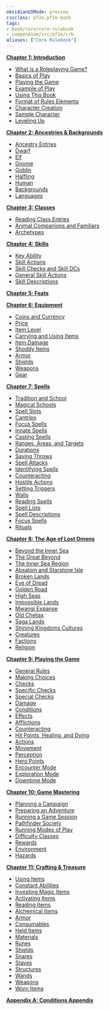```yaml
---
obsidianUIMode: preview
cssclass: pf2e,pf2e-book
tags:
- book/core/core-rulebook
- compendium/src/pf2e/crb
aliases: ["Core Rulebook"]
---
```

**[Chapter 1: Introduction](rules/core-rulebook/chapter-1-introduction.md)**

- [What is a Roleplaying Game?](rules/core-rulebook/chapter-1-introduction.md#What%20is%20a%20Roleplaying%20Game?)
- [Basics of Play](rules/core-rulebook/chapter-1-introduction.md#Basics%20of%20Play)
- [Playing the Game](rules/core-rulebook/chapter-1-introduction.md#Playing%20the%20Game)
- [Example of Play](rules/core-rulebook/chapter-1-introduction.md#Example%20of%20Play)
- [Using This Book](rules/core-rulebook/chapter-1-introduction.md#Using%20This%20Book)
- [Format of Rules Elements](rules/core-rulebook/chapter-1-introduction.md#Format%20of%20Rules%20Elements)
- [Character Creation](rules/core-rulebook/chapter-1-introduction.md#Character%20Creation)
- [Sample Character](rules/core-rulebook/chapter-1-introduction.md#Sample%20Character)
- [Leveling Up](rules/core-rulebook/chapter-1-introduction.md#Leveling%20Up)

**[Chapter 2: Ancestries & Backgrounds](rules/core-rulebook/chapter-2-ancestries-backgrounds.md)**

- [Ancestry Entries](rules/core-rulebook/chapter-2-ancestries-backgrounds.md#Ancestry%20Entries)
- [Dwarf](rules/core-rulebook/chapter-2-ancestries-backgrounds.md#Dwarf)
- [Elf](rules/core-rulebook/chapter-2-ancestries-backgrounds.md#Elf)
- [Gnome](rules/core-rulebook/chapter-2-ancestries-backgrounds.md#Gnome)
- [Goblin](rules/core-rulebook/chapter-2-ancestries-backgrounds.md#Goblin)
- [Halfling](rules/core-rulebook/chapter-2-ancestries-backgrounds.md#Halfling)
- [Human](rules/core-rulebook/chapter-2-ancestries-backgrounds.md#Human)
- [Backgrounds](rules/core-rulebook/chapter-2-ancestries-backgrounds.md#Backgrounds)
- [Languages](rules/core-rulebook/chapter-2-ancestries-backgrounds.md#Languages)

**[Chapter 3: Classes](rules/core-rulebook/chapter-3-classes.md)**

- [Reading Class Entries](rules/core-rulebook/chapter-3-classes.md#Reading%20Class%20Entries)
- [Animal Companions and Familiars](rules/core-rulebook/chapter-3-classes.md#Animal%20Companions%20and%20Familiars)
- [Archetypes](rules/core-rulebook/chapter-3-classes.md#Archetypes)

**[Chapter 4: Skills](rules/core-rulebook/chapter-4-skills.md)**

- [Key Ability](rules/core-rulebook/chapter-4-skills.md#Key%20Ability)
- [Skill Actions](rules/core-rulebook/chapter-4-skills.md#Skill%20Actions)
- [Skill Checks and Skill DCs](rules/core-rulebook/chapter-4-skills.md#Skill%20Checks%20and%20Skill%20DCs)
- [General Skill Actions](rules/core-rulebook/chapter-4-skills.md#General%20Skill%20Actions)
- [Skill Descriptions](rules/core-rulebook/chapter-4-skills.md#Skill%20Descriptions)

**[Chapter 5: Feats](rules/core-rulebook/chapter-5-feats.md)**

**[Chapter 6: Equipment](rules/core-rulebook/chapter-6-equipment.md)**

- [Coins and Currency](rules/core-rulebook/chapter-6-equipment.md#Coins%20and%20Currency)
- [Price](rules/core-rulebook/chapter-6-equipment.md#Price)
- [Item Level](rules/core-rulebook/chapter-6-equipment.md#Item%20Level)
- [Carrying and Using Items](rules/core-rulebook/chapter-6-equipment.md#Carrying%20and%20Using%20Items)
- [Item Damage](rules/core-rulebook/chapter-6-equipment.md#Item%20Damage)
- [Shoddy Items](rules/core-rulebook/chapter-6-equipment.md#Shoddy%20Items)
- [Armor](rules/core-rulebook/chapter-6-equipment.md#Armor)
- [Shields](rules/core-rulebook/chapter-6-equipment.md#Shields)
- [Weapons](rules/core-rulebook/chapter-6-equipment.md#Weapons)
- [Gear](rules/core-rulebook/chapter-6-equipment.md#Gear)

**[Chapter 7: Spells](rules/core-rulebook/chapter-7-spells.md)**

- [Tradition and School](rules/core-rulebook/chapter-7-spells.md#Tradition%20and%20School)
- [Magical Schools](rules/core-rulebook/chapter-7-spells.md#Magical%20Schools)
- [Spell Slots](rules/core-rulebook/chapter-7-spells.md#Spell%20Slots)
- [Cantrips](rules/core-rulebook/chapter-7-spells.md#Cantrips)
- [Focus Spells](rules/core-rulebook/chapter-7-spells.md#Focus%20Spells)
- [Innate Spells](rules/core-rulebook/chapter-7-spells.md#Innate%20Spells)
- [Casting Spells](rules/core-rulebook/chapter-7-spells.md#Casting%20Spells)
- [Ranges, Areas, and Targets](rules/core-rulebook/chapter-7-spells.md#Ranges,%20Areas,%20and%20Targets)
- [Durations](rules/core-rulebook/chapter-7-spells.md#Durations)
- [Saving Throws](rules/core-rulebook/chapter-7-spells.md#Saving%20Throws)
- [Spell Attacks](rules/core-rulebook/chapter-7-spells.md#Spell%20Attacks)
- [Identifying Spells](rules/core-rulebook/chapter-7-spells.md#Identifying%20Spells)
- [Counteracting](rules/core-rulebook/chapter-7-spells.md#Counteracting)
- [Hostile Actions](rules/core-rulebook/chapter-7-spells.md#Hostile%20Actions)
- [Setting Triggers](rules/core-rulebook/chapter-7-spells.md#Setting%20Triggers)
- [Walls](rules/core-rulebook/chapter-7-spells.md#Walls)
- [Reading Spells](rules/core-rulebook/chapter-7-spells.md#Reading%20Spells)
- [Spell Lists](rules/core-rulebook/chapter-7-spells.md#Spell%20Lists)
- [Spell Descriptions](rules/core-rulebook/chapter-7-spells.md#Spell%20Descriptions)
- [Focus Spells](rules/core-rulebook/chapter-7-spells.md#Focus%20Spells)
- [Rituals](rules/core-rulebook/chapter-7-spells.md#Rituals)

**[Chapter 8: The Age of Lost Omens](rules/core-rulebook/chapter-8-the-age-of-lost-omens.md)**

- [Beyond the Inner Sea](rules/core-rulebook/chapter-8-the-age-of-lost-omens.md#Beyond%20the%20Inner%20Sea)
- [The Great Beyond](rules/core-rulebook/chapter-8-the-age-of-lost-omens.md#The%20Great%20Beyond)
- [The Inner Sea Region](rules/core-rulebook/chapter-8-the-age-of-lost-omens.md#The%20Inner%20Sea%20Region)
- [Absalom and Starstone Isle](rules/core-rulebook/chapter-8-the-age-of-lost-omens.md#Absalom%20and%20Starstone%20Isle)
- [Broken Lands](rules/core-rulebook/chapter-8-the-age-of-lost-omens.md#Broken%20Lands)
- [Eye of Dread](rules/core-rulebook/chapter-8-the-age-of-lost-omens.md#Eye%20of%20Dread)
- [Golden Road](rules/core-rulebook/chapter-8-the-age-of-lost-omens.md#Golden%20Road)
- [High Seas](rules/core-rulebook/chapter-8-the-age-of-lost-omens.md#High%20Seas)
- [Impossible Lands](rules/core-rulebook/chapter-8-the-age-of-lost-omens.md#Impossible%20Lands)
- [Mwangi Expanse](rules/core-rulebook/chapter-8-the-age-of-lost-omens.md#Mwangi%20Expanse)
- [Old Cheliax](rules/core-rulebook/chapter-8-the-age-of-lost-omens.md#Old%20Cheliax)
- [Saga Lands](rules/core-rulebook/chapter-8-the-age-of-lost-omens.md#Saga%20Lands)
- [Shining Kingdoms Cultures](rules/core-rulebook/chapter-8-the-age-of-lost-omens.md#Shining%20Kingdoms%20Cultures)
- [Creatures](rules/core-rulebook/chapter-8-the-age-of-lost-omens.md#Creatures)
- [Factions](rules/core-rulebook/chapter-8-the-age-of-lost-omens.md#Factions)
- [Religion](rules/core-rulebook/chapter-8-the-age-of-lost-omens.md#Religion)

**[Chapter 9: Playing the Game](rules/core-rulebook/chapter-9-playing-the-game.md)**

- [General Rules](rules/core-rulebook/chapter-9-playing-the-game.md#General%20Rules)
- [Making Choices](rules/core-rulebook/chapter-9-playing-the-game.md#Making%20Choices)
- [Checks](rules/core-rulebook/chapter-9-playing-the-game.md#Checks)
- [Specific Checks](rules/core-rulebook/chapter-9-playing-the-game.md#Specific%20Checks)
- [Special Checks](rules/core-rulebook/chapter-9-playing-the-game.md#Special%20Checks)
- [Damage](rules/core-rulebook/chapter-9-playing-the-game.md#Damage)
- [Conditions](rules/core-rulebook/chapter-9-playing-the-game.md#Conditions)
- [Effects](rules/core-rulebook/chapter-9-playing-the-game.md#Effects)
- [Afflictions](rules/core-rulebook/chapter-9-playing-the-game.md#Afflictions)
- [Counteracting](rules/core-rulebook/chapter-9-playing-the-game.md#Counteracting)
- [Hit Points, Healing, and Dying](rules/core-rulebook/chapter-9-playing-the-game.md#Hit%20Points,%20Healing,%20and%20Dying)
- [Actions](rules/core-rulebook/chapter-9-playing-the-game.md#Actions)
- [Movement](rules/core-rulebook/chapter-9-playing-the-game.md#Movement)
- [Perception](rules/core-rulebook/chapter-9-playing-the-game.md#Perception)
- [Hero Points](rules/core-rulebook/chapter-9-playing-the-game.md#Hero%20Points)
- [Encounter Mode](rules/core-rulebook/chapter-9-playing-the-game.md#Encounter%20Mode)
- [Exploration Mode](rules/core-rulebook/chapter-9-playing-the-game.md#Exploration%20Mode)
- [Downtime Mode](rules/core-rulebook/chapter-9-playing-the-game.md#Downtime%20Mode)

**[Chapter 10: Game Mastering](rules/core-rulebook/chapter-10-game-mastering.md)**

- [Planning a Campaign](rules/core-rulebook/chapter-10-game-mastering.md#Planning%20a%20Campaign)
- [Preparing an Adventure](rules/core-rulebook/chapter-10-game-mastering.md#Preparing%20an%20Adventure)
- [Running a Game Session](rules/core-rulebook/chapter-10-game-mastering.md#Running%20a%20Game%20Session)
- [Pathfinder Society](rules/core-rulebook/chapter-10-game-mastering.md#Pathfinder%20Society)
- [Running Modes of Play](rules/core-rulebook/chapter-10-game-mastering.md#Running%20Modes%20of%20Play)
- [Difficulty Classes](rules/core-rulebook/chapter-10-game-mastering.md#Difficulty%20Classes)
- [Rewards](rules/core-rulebook/chapter-10-game-mastering.md#Rewards)
- [Environment](rules/core-rulebook/chapter-10-game-mastering.md#Environment)
- [Hazards](rules/core-rulebook/chapter-10-game-mastering.md#Hazards)

**[Chapter 11: Crafting & Treasure](rules/core-rulebook/chapter-11-crafting-treasure.md)**

- [Using Items](rules/core-rulebook/chapter-11-crafting-treasure.md#Using%20Items)
- [Constant Abilities](rules/core-rulebook/chapter-11-crafting-treasure.md#Constant%20Abilities)
- [Investing Magic Items](rules/core-rulebook/chapter-11-crafting-treasure.md#Investing%20Magic%20Items)
- [Activating Items](rules/core-rulebook/chapter-11-crafting-treasure.md#Activating%20Items)
- [Reading Items](rules/core-rulebook/chapter-11-crafting-treasure.md#Reading%20Items)
- [Alchemical Items](rules/core-rulebook/chapter-11-crafting-treasure.md#Alchemical%20Items)
- [Armor](rules/core-rulebook/chapter-11-crafting-treasure.md#Armor)
- [Consumables](rules/core-rulebook/chapter-11-crafting-treasure.md#Consumables)
- [Held Items](rules/core-rulebook/chapter-11-crafting-treasure.md#Held%20Items)
- [Materials](rules/core-rulebook/chapter-11-crafting-treasure.md#Materials)
- [Runes](rules/core-rulebook/chapter-11-crafting-treasure.md#Runes)
- [Shields](rules/core-rulebook/chapter-11-crafting-treasure.md#Shields)
- [Snares](rules/core-rulebook/chapter-11-crafting-treasure.md#Snares)
- [Staves](rules/core-rulebook/chapter-11-crafting-treasure.md#Staves)
- [Structures](rules/core-rulebook/chapter-11-crafting-treasure.md#Structures)
- [Wands](rules/core-rulebook/chapter-11-crafting-treasure.md#Wands)
- [Weapons](rules/core-rulebook/chapter-11-crafting-treasure.md#Weapons)
- [Worn Items](rules/core-rulebook/chapter-11-crafting-treasure.md#Worn%20Items)

**[Appendix A: Conditions Appendix](rules/core-rulebook/appendix-a-conditions-appendix.md)**